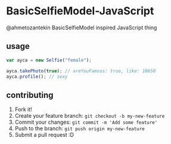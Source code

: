 # BasicSelfieModel-JavaScript

@ahmetozantekin BasicSelfieModel inspired JavaScript thing

## usage

```js
var ayca = new Selfie("female");

ayca.takePhoto(true); // areYouFamous: true, like: 10650
ayca.profile(); // sexy
```

## contributing

1. Fork it!
2. Create your feature branch: `git checkout -b my-new-feature`
3. Commit your changes: `git commit -m 'Add some feature'`
4. Push to the branch: `git push origin my-new-feature`
5. Submit a pull request :D
